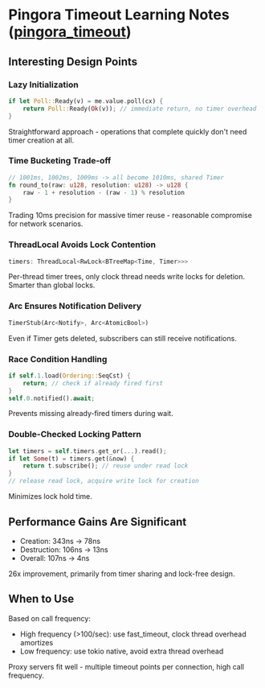 # Pingora Timeout Learning Notes ([pingora_timeout](https://docs.rs/pingora-timeout/latest/pingora_timeout/))

## Interesting Design Points

### Lazy Initialization
```rust
if let Poll::Ready(v) = me.value.poll(cx) {
    return Poll::Ready(Ok(v)); // immediate return, no timer overhead
}
```
Straightforward approach - operations that complete quickly don't need timer creation at all.

### Time Bucketing Trade-off
```rust
// 1001ms, 1002ms, 1009ms -> all become 1010ms, shared Timer
fn round_to(raw: u128, resolution: u128) -> u128 {
    raw - 1 + resolution - (raw - 1) % resolution
}
```
Trading 10ms precision for massive timer reuse - reasonable compromise for network scenarios.

### ThreadLocal Avoids Lock Contention
```rust
timers: ThreadLocal<RwLock<BTreeMap<Time, Timer>>>
```
Per-thread timer trees, only clock thread needs write locks for deletion. Smarter than global locks.

### Arc Ensures Notification Delivery
```rust
TimerStub(Arc<Notify>, Arc<AtomicBool>)
```
Even if Timer gets deleted, subscribers can still receive notifications.

### Race Condition Handling
```rust
if self.1.load(Ordering::SeqCst) {
    return; // check if already fired first
}
self.0.notified().await;
```
Prevents missing already-fired timers during wait.

### Double-Checked Locking Pattern
```rust
let timers = self.timers.get_or(...).read();
if let Some(t) = timers.get(&now) {
    return t.subscribe(); // reuse under read lock
}
// release read lock, acquire write lock for creation
```
Minimizes lock hold time.

## Performance Gains Are Significant

- Creation: 343ns → 78ns
- Destruction: 106ns → 13ns  
- Overall: 107ns → 4ns

26x improvement, primarily from timer sharing and lock-free design.

## When to Use

Based on call frequency:
- High frequency (>100/sec): use fast_timeout, clock thread overhead amortizes
- Low frequency: use tokio native, avoid extra thread overhead

Proxy servers fit well - multiple timeout points per connection, high call frequency.